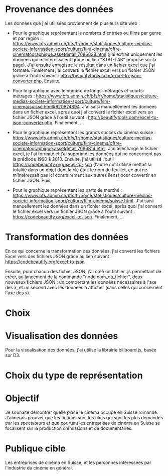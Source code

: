 # Provenance des données

Les données que j'ai utilisées proviennent de plusieurs site web :

* Pour le graphique représentant le nombres d'entrées ou films par genre et par région : https://www.bfs.admin.ch/bfs/fr/home/statistiques/culture-medias-societe-information-sport/culture/film-cinema/offre-cinematographique.assetdetail.7686828.html (j'ai extrait uniquement les données qui m'intéressaient grâce au lien "STAT-LAB" proposé sur la page). J'ai ensuite enregistré le résultat dans un fichier excel que j'ai formaté. Finalement j'ai converti le fichier excel vers un fichier JSON grâce à l'outil suivant : http://beautifytools.com/excel-to-json-converter.php. Ensuite, 


* Pour le graphique avec le nombre de longs-métrages et courts-métrages : https://www.bfs.admin.ch/bfs/fr/home/statistiques/culture-medias-societe-information-sport/culture/film-cinema/suisse.html#820874894. J'ai saisi manuellement les données dans un fichier excel, après quoi j'ai converti le fichier excel vers un fichier JSON grâce à l'outil suivant : http://beautifytools.com/excel-to-json-converter.php. Finalement, ...




* Pour le graphique représentant les grands succès du cinéma suisse : https://www.bfs.admin.ch/bfs/fr/home/statistiques/culture-medias-societe-information-sport/culture/film-cinema/offre-cinematographique.assetdetail.7686814.html. J'ai téléchargé le fichier excel, je l'ai formaté et j'ai supprimé les données qui ne concernent pas la prédiode 1990 à 2018. Ensuite, j'ai utilisé l'outil https://codebeautify.org/excel-to-json (l'autre outil utilisé mettait la totalité dans un objet dont la clé était le nom du feuillet, ce qui ne m'intéressait pas ici contrairement aux autres liens) pour convertir en fichier JSON. Puis,


* Pour le graphique représentant les parts de marché : https://www.bfs.admin.ch/bfs/fr/home/statistiques/culture-medias-societe-information-sport/culture/film-cinema/suisse.html. J'ai saisi manuellement les données dans un fichier excel, après quoi j'ai converti le fichier excel vers un fichier JSON grâce à l'outil suivant : https://codebeautify.org/excel-to-json. Finalement, ...




# Transformation des données

En ce qui concerne la transformation des données, j'ai converti les fichiers Excel vers des fichiers JSON grâce au lien suivant : https://codebeautify.org/excel-to-json

Ensuite, pour chacun des fichier JSON, j'ai créé un fichier .js permettant de créer, au lancement de la commande "node nom_du_fichier", deux nouveaux fichiers JSON : un comportant les données nécessaires à l'axe des x, et un second avec les données à afficher (sans celles qui concernent l'axe des x).

# Choix


# Visualisation des données

Pour la visualisation des données, j'ai utilisé la librairie billboard.js, basée sur D3.

# Choix du type de représentation

# Objectif

Je souhaite démontrer quelle place le cinéma occupe en Suisse romande. J'aimerais prouver que les fictions sont les films qui sont les plus demandés par les spectateurs et que pourtant les entreprises de cinéma en Suisse se focalisent sur la production d'émissions et de documentaires.

# Publique cible
Les entreprises de cinéma en Suisse, et les personnes intéressées par l'industrie du cinéma en général.
